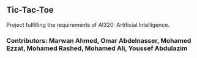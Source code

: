 ## Tic-Tac-Toe
Project fulfilling the requirements of AI320: Artificial Intelligence.
### Contributors: Marwan Ahmed, Omar Abdelnasser, Mohamed Ezzat, Mohamed Rashed, Mohamed Ali, Youssef Abdulazim